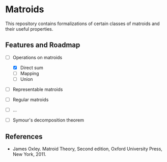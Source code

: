 # Matroids

This repository contains formalizations of certain classes of matroids and their useful properties.


## Features and Roadmap

- [ ] Operations on matroids
    - [x] Direct sum
    - [ ] Mapping
    - [ ] Union
- [ ] Representable matroids
- [ ] Regular matroids
- [ ] ...
- [ ] Symour's decomposition theorem


## References

* James Oxley. Matroid Theory, Second edition, Oxford University Press, New York, 2011.
